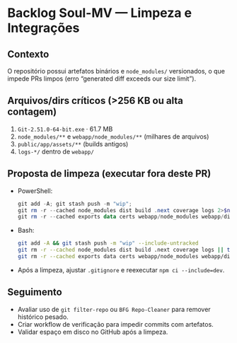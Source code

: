 # Backlog Soul-MV — Limpeza e Integrações

## Contexto

O repositório possui artefatos binários e `node_modules/` versionados, o que impede PRs limpos (erro “generated diff exceeds our size limit”).

## Arquivos/dirs críticos (>256 KB ou alta contagem)

1. `Git-2.51.0-64-bit.exe` · 61.7 MB
2. `node_modules/**` e `webapp/node_modules/**` (milhares de arquivos)
3. `public/app/assets/**` (builds antigos)
4. `logs-*/` dentro de `webapp/`

## Proposta de limpeza (executar fora deste PR)

- PowerShell:
  ```powershell
  git add -A; git stash push -m "wip";
  git rm -r --cached node_modules dist build .next coverage logs 2>$null;
  git rm -r --cached exports data certs webapp/node_modules webapp/dist webapp/coverage 2>$null
  ```
- Bash:
  ```bash
  git add -A && git stash push -m "wip" --include-untracked
  git rm -r --cached node_modules dist build .next coverage logs || true
  git rm -r --cached exports data certs webapp/node_modules webapp/dist webapp/coverage || true
  ```
- Após a limpeza, ajustar `.gitignore` e reexecutar `npm ci --include=dev`.

## Seguimento

- Avaliar uso de `git filter-repo` ou `BFG Repo-Cleaner` para remover histórico pesado.
- Criar workflow de verificação para impedir commits com artefatos.
- Validar espaço em disco no GitHub após a limpeza.
